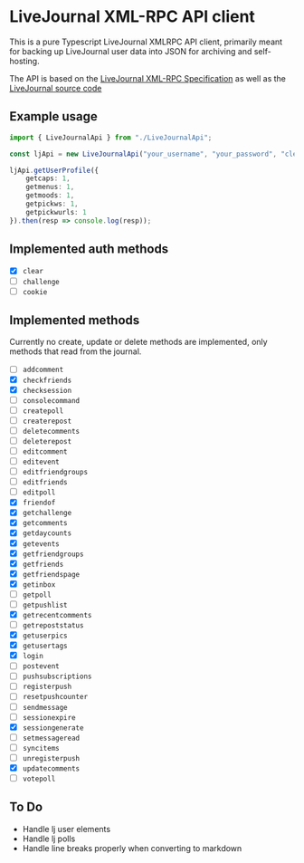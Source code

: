 # LiveJournal XML-RPC API client

This is a pure Typescript LiveJournal XMLRPC API client, primarily meant for backing up LiveJournal user data into JSON for archiving and self-hosting.

The API is based on the [LiveJournal XML-RPC Specification](https://wh.lj.ru/s2/developers/f/LiveJournal_XML-RPC_Specification_(EN).pdf) as well as the [LiveJournal source code](https://github.com/apparentlymart/livejournal/blob/master/cgi-bin/ljprotocol.pl)

## Example usage

```typescript
import { LiveJournalApi } from "./LiveJournalApi";

const ljApi = new LiveJournalApi("your_username", "your_password", "clear");

ljApi.getUserProfile({
    getcaps: 1,
    getmenus: 1,
    getmoods: 1,
    getpickws: 1,
    getpickwurls: 1
}).then(resp => console.log(resp));
```

## Implemented auth methods

- [x] `clear` 
- [ ] `challenge` 
- [ ] `cookie` 

## Implemented methods

Currently no create, update or delete methods are implemented, only methods that read from the journal.

- [ ] `addcomment`
- [x] `checkfriends`
- [x] `checksession`
- [ ] `consolecommand`
- [ ] `createpoll`
- [ ] `createrepost`
- [ ] `deletecomments`
- [ ] `deleterepost`
- [ ] `editcomment`
- [ ] `editevent`
- [ ] `editfriendgroups`
- [ ] `editfriends`
- [ ] `editpoll`
- [x] `friendof`
- [x] `getchallenge`
- [x] `getcomments`
- [x] `getdaycounts`
- [x] `getevents`
- [x] `getfriendgroups`
- [x] `getfriends`
- [x] `getfriendspage`
- [x] `getinbox`
- [ ] `getpoll`
- [ ] `getpushlist`
- [x] `getrecentcomments`
- [ ] `getrepoststatus`
- [x] `getuserpics`
- [x] `getusertags`
- [x] `login`
- [ ] `postevent`
- [ ] `pushsubscriptions`
- [ ] `registerpush`
- [ ] `resetpushcounter`
- [ ] `sendmessage`
- [ ] `sessionexpire`
- [x] `sessiongenerate`
- [ ] `setmessageread`
- [ ] `syncitems`
- [ ] `unregisterpush`
- [x] `updatecomments`
- [ ] `votepoll`

## To Do

- Handle lj user elements
- Handle lj polls
- Handle line breaks properly when converting to markdown